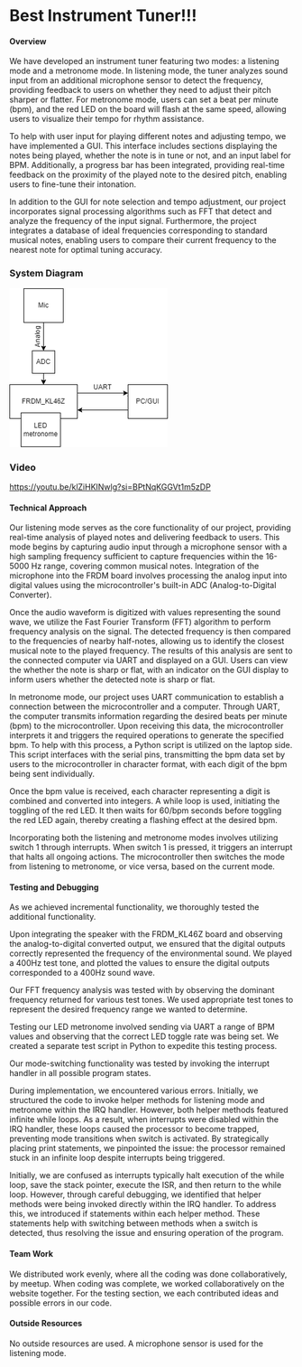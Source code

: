 # Best Instrument Tuner!!!
#### Overview
We have developed an instrument tuner featuring two modes: a listening mode and a metronome mode. In listening mode, the tuner analyzes sound input from an additional microphone sensor to detect the frequency, providing feedback to users on whether they need to adjust their pitch sharper or flatter. For metronome mode, users can set a beat per minute (bpm), and the red LED on the board will flash at the same speed, allowing users to visualize their tempo for rhythm assistance.

To help with user input for playing different notes and adjusting tempo, we have implemented a GUI. This interface includes sections displaying the notes being played, whether the note is in tune or not, and an input label for BPM. Additionally, a progress bar has been integrated, providing real-time feedback on the proximity of the played note to the desired pitch, enabling users to fine-tune their intonation.

In addition to the GUI for note selection and tempo adjustment, our project incorporates signal processing algorithms such as FFT that detect and analyze the frequency of the input signal. Furthermore, the project integrates a database of ideal frequencies corresponding to standard musical notes, enabling users to compare their current frequency to the nearest note for optimal tuning accuracy.

### System Diagram
![Alt text for the diagram](/tunerdiagramv2.drawio.png)

### Video
https://youtu.be/klZiHKINwlg?si=BPtNqKGGVt1m5zDP

#### Technical Approach
Our listening mode serves as the core functionality of our project, providing real-time analysis of played notes and delivering feedback to users. This mode begins by capturing audio input through a microphone sensor with a high sampling frequency sufficient to capture frequencies within the 16-5000 Hz range, covering common musical notes. Integration of the microphone into the FRDM board involves processing the analog input into digital values using the microcontroller's built-in ADC (Analog-to-Digital Converter).

Once the audio waveform is digitized with values representing the sound wave, we utilize the Fast Fourier Transform (FFT) algorithm to perform frequency analysis on the signal. The detected frequency is then compared to the frequencies of nearby half-notes, allowing us to identify the closest musical note to the played frequency. The results of this analysis are sent to the connected computer via UART and displayed on a GUI. Users can view the whether the note is sharp or flat, with an indicator on the GUI display to inform users whether the detected note is sharp or flat.

In metronome mode, our project uses UART communication to establish a connection between the microcontroller and a computer. Through UART, the computer transmits information regarding the desired beats per minute (bpm) to the microcontroller. Upon receiving this data, the microcontroller interprets it and triggers the required operations to generate the specified bpm. To help with this process, a Python script is utilized on the laptop side. This script interfaces with the serial pins, transmitting the bpm data set by users to the microcontroller in character format, with each digit of the bpm being sent individually.

Once the bpm value is received, each character representing a digit is combined and converted into integers. A while loop is used, initiating the toggling of the red LED. It then waits for 60/bpm seconds before toggling the red LED again, thereby creating a flashing effect at the desired bpm.

Incorporating both the listening and metronome modes involves utilizing switch 1 through interrupts. When switch 1 is pressed, it triggers an interrupt that halts all ongoing actions. The microcontroller then switches the mode from listening to metronome, or vice versa, based on the current mode.

#### Testing and Debugging

As we achieved incremental functionality, we thoroughly tested the additional functionality. 

Upon integrating the speaker with the FRDM_KL46Z board and observing the analog-to-digital converted output, we ensured that the digital outputs correctly represented the frequency of the environmental sound. We played a 400Hz test tone, and plotted the values to ensure the digital outputs corresponded to a 400Hz sound wave. 

Our FFT frequency analysis was tested with by observing the dominant frequency returned for various test tones. We used appropriate test tones to represent the desired frequency range we wanted to determine.

Testing our LED metronome involved sending via UART a range of BPM values and observing that the correct LED toggle rate was being set. We created a separate test script in Python to expedite this testing process.

Our mode-switching functionality was tested by invoking the interrupt handler in all possible program states.

During implementation, we encountered various errors. Initially, we structured the code to invoke helper methods for listening mode and metronome within the IRQ handler. However, both helper methods featured infinite while loops. As a result, when interrupts were disabled within the IRQ handler, these loops caused the processor to become trapped, preventing  mode transitions when switch is activated. By strategically placing print statements, we pinpointed the issue: the processor remained stuck in an infinite loop despite interrupts being triggered.

Initially, we are confused as interrupts typically halt execution of the while loop, save the stack pointer, execute the ISR, and then return to the while loop. However, through careful debugging, we identified that helper methods were being invoked directly within the IRQ handler. To address this, we introduced if statements within each helper method. These statements help with switching between methods when a switch is detected, thus resolving the issue and ensuring operation of the program.

#### Team Work 
We distributed work evenly, where all the coding was done collaboratively, by meetup. When coding was complete, we worked collaboratively on the website together. For the testing section, we each contributed ideas and possible errors in our code.

#### Outside Resources
No outside resources are used.
A microphone sensor is used for the listening mode.

